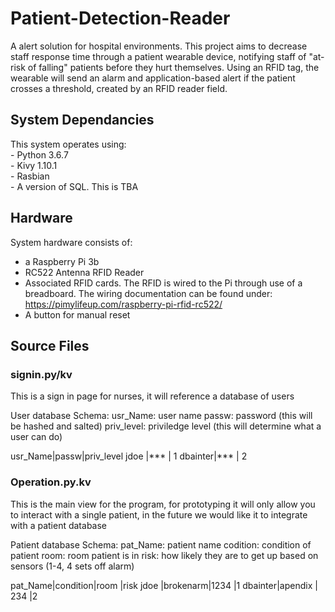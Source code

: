 # Patient-Detection-Reader

A alert solution for hospital environments. This project aims to decrease staff response time through a patient wearable device, notifying staff of "at-risk of falling" patients before they hurt themselves. Using an RFID tag, the wearable will send an alarm and application-based alert if the patient crosses a threshold, created by an RFID reader field. 

## System Dependancies 

This system operates using:  
	- Python 3.6.7  
	- Kivy 1.10.1  
	- Rasbian  
	- A version of SQL. This is TBA
 
## Hardware

System hardware consists of:
- a Raspberry Pi 3b
- RC522 Antenna RFID Reader
- Associated RFID cards. 
    The RFID is wired to the Pi through use of a breadboard. The wiring documentation can be found under: https://pimylifeup.com/raspberry-pi-rfid-rc522/
- A button for manual reset

## Source Files

### signin.py/kv

This is a sign in page for nurses, it will reference a database of users

User database Schema:
usr_Name: user name
passw: password (this will be hashed and salted)
priv_level: priviledge level (this will determine what a user can do)


usr_Name|passw|priv_level
jdoe    |***  | 1
dbainter|***  | 2

### Operation.py.kv

This is the main view for the program, for prototyping it will only allow you to interact with a single patient, in the future we would like it to integrate with a patient database

Patient database Schema:
pat_Name: patient name
codition: condition of patient
room: room patient is in
risk: how likely they are to get up based on sensors (1-4, 4 sets off alarm)

pat_Name|condition|room |risk
jdoe    |brokenarm|1234 |1 
dbainter|apendix  | 234 |2


